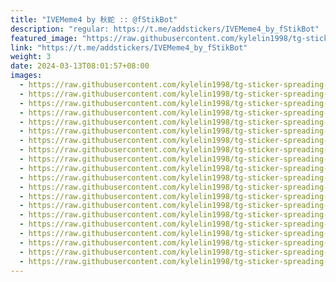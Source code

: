 ```yaml
---
title: "IVEMeme4 by 秋蛇 :: @fStikBot"
description: "regular: https://t.me/addstickers/IVEMeme4_by_fStikBot"
featured_image: "https://raw.githubusercontent.com/kylelin1998/tg-sticker-spreading-worldwide-images/main/img/8c11b47f-c392-4e06-9903-e8c2ea3d4fb2.jpg"
link: "https://t.me/addstickers/IVEMeme4_by_fStikBot"
weight: 3
date: 2024-03-13T08:01:57+08:00
images:
  - https://raw.githubusercontent.com/kylelin1998/tg-sticker-spreading-worldwide-images/main/img/8c11b47f-c392-4e06-9903-e8c2ea3d4fb2.jpg
  - https://raw.githubusercontent.com/kylelin1998/tg-sticker-spreading-worldwide-images/main/img/e7875f29-9d53-4c03-923f-ee74cf1ade8d.jpg
  - https://raw.githubusercontent.com/kylelin1998/tg-sticker-spreading-worldwide-images/main/img/0fbedd4d-77a6-42c4-b0d6-64a6b92aac05.jpg
  - https://raw.githubusercontent.com/kylelin1998/tg-sticker-spreading-worldwide-images/main/img/c3860cb5-9655-4c4c-9558-032b7bde3ff0.jpg
  - https://raw.githubusercontent.com/kylelin1998/tg-sticker-spreading-worldwide-images/main/img/5c79d582-2b8c-480b-ba07-080be1a05a2a.jpg
  - https://raw.githubusercontent.com/kylelin1998/tg-sticker-spreading-worldwide-images/main/img/15087265-405d-4387-8a94-8440b5d9cf53.jpg
  - https://raw.githubusercontent.com/kylelin1998/tg-sticker-spreading-worldwide-images/main/img/ba5b8d53-cf68-41c4-804f-fa051904fe84.jpg
  - https://raw.githubusercontent.com/kylelin1998/tg-sticker-spreading-worldwide-images/main/img/0c8e70cb-8e7a-45ab-985a-c5f24b4b5cb7.jpg
  - https://raw.githubusercontent.com/kylelin1998/tg-sticker-spreading-worldwide-images/main/img/27391505-d8e7-4fa7-94ef-270b11910d75.jpg
  - https://raw.githubusercontent.com/kylelin1998/tg-sticker-spreading-worldwide-images/main/img/94cc6760-861c-4b24-88ac-527a180da900.jpg
  - https://raw.githubusercontent.com/kylelin1998/tg-sticker-spreading-worldwide-images/main/img/790ebcb8-bdfb-4c87-926b-49a08e9c1b0e.jpg
  - https://raw.githubusercontent.com/kylelin1998/tg-sticker-spreading-worldwide-images/main/img/0d5b7005-66bb-47a4-bf00-f43213c44c9c.jpg
  - https://raw.githubusercontent.com/kylelin1998/tg-sticker-spreading-worldwide-images/main/img/75d7bfa4-366a-48db-b73f-35ae1f7d0820.jpg
  - https://raw.githubusercontent.com/kylelin1998/tg-sticker-spreading-worldwide-images/main/img/2374c65c-d8ba-4c6b-8a32-6c1a3f72525e.jpg
  - https://raw.githubusercontent.com/kylelin1998/tg-sticker-spreading-worldwide-images/main/img/743b5ba3-1c4b-41af-9571-37b9f8b22a92.jpg
  - https://raw.githubusercontent.com/kylelin1998/tg-sticker-spreading-worldwide-images/main/img/1255d4c2-b3ea-4de3-be2c-557a7ec8753c.jpg
  - https://raw.githubusercontent.com/kylelin1998/tg-sticker-spreading-worldwide-images/main/img/28ccd23e-5ac2-4157-bc56-bb424591fbac.jpg
  - https://raw.githubusercontent.com/kylelin1998/tg-sticker-spreading-worldwide-images/main/img/62302eee-236b-477c-a5c2-33207f5e6dd2.jpg
  - https://raw.githubusercontent.com/kylelin1998/tg-sticker-spreading-worldwide-images/main/img/1a343180-394b-41f7-b68c-3590ad3bed26.jpg
  - https://raw.githubusercontent.com/kylelin1998/tg-sticker-spreading-worldwide-images/main/img/fa3435dc-09b9-4a83-828f-8b3895ba55d6.jpg
---
```

